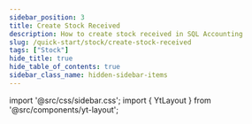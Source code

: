 ```yaml
---
sidebar_position: 3
title: Create Stock Received
description: How to create stock received in SQL Accounting
slug: /quick-start/stock/create-stock-received
tags: ["Stock"]
hide_title: true
hide_table_of_contents: true
sidebar_class_name: hidden-sidebar-items
---
```


import '@src/css/sidebar.css';
import { YtLayout } from '@src/components/yt-layout';

<YtLayout 
    videoId="sYJmtFWOlMY"
/>
